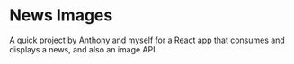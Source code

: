 # News Images

A quick project by Anthony and myself for a React app that consumes and displays a news, and also an image API